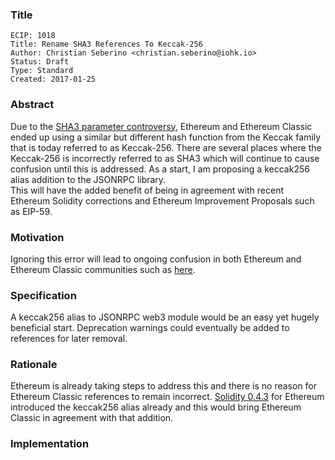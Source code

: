 ### Title

    ECIP: 1018
    Title: Rename SHA3 References To Keccak-256
    Author: Christian Seberino <christian.seberino@iohk.io>
    Status: Draft
    Type: Standard
    Created: 2017-01-25

### Abstract

Due to the [SHA3 parameter controversy](https://steemit.com/etc/@cseberino/why-ethereum-classic-uses-an-incorrect-sha3-implementation), Ethereum and Ethereum Classic
ended up using a similar but different hash function from the Keccak family that
is today referred to as Keccak-256.  There are several places where the
Keccak-256 is incorrectly referred to as SHA3 which will continue to cause
confusion until this is addressed.  As a start, I am proposing a keccak256 alias addition to the JSONRPC library.  
This will have the added benefit of being in agreement with recent Ethereum Solidity corrections and Ethereum Improvement Proposals such as EIP-59.

### Motivation

Ignoring this error will lead to ongoing confusion in both Ethereum
and Ethereum Classic communities such as
[here](http://ethereum.stackexchange.com/questions/559/why-arent-solidity-sha3-hashes-not-matching-what-other-sha3-libraries-produce).

### Specification

A keccak256 alias to JSONRPC web3 module would be an easy yet
hugely beneficial start.  Deprecation warnings could eventually be added to 
references for later removal.

### Rationale

Ethereum is already taking steps to address this
and there is no reason for Ethereum Classic references to remain incorrect.
[Solidity 0.4.3](https://media.readthedocs.org/pdf/solidity/stable/solidity.pdf)
for Ethereum introduced the keccak256 alias already and this would bring Ethereum Classic
in agreement with that addition.

### Implementation



